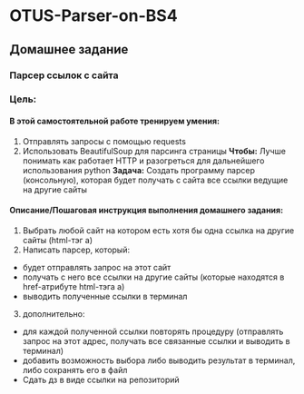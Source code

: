 # OTUS-Parser-on-BS4

## Домашнее задание
### Парсер ссылок с сайта

### Цель:
#### В этой самостоятельной работе тренируем умения:

1. Отправлять запросы с помощью requests
2. Использовать BeautifulSoup для парсинга страницы
**Чтобы:**
Лучше понимать как работает HTTP и разогреться для дальнейшего использования python
**Задача:**
Создать программу парсер (консольную), которая будет получать с сайта все ссылки ведущие на другие сайты

#### Описание/Пошаговая инструкция выполнения домашнего задания:

1. Выбрать любой сайт на котором есть хотя бы одна ссылка на другие сайты (html-тэг a)
2. Написать парсер, который:
- будет отправлять запрос на этот сайт
- получать с него все ссылки на другие сайты (которые находятся в href-атрибуте html-тэга а)
- выводить полученные ссылки в терминал
3. дополнительно:
- для каждой полученной ссылки повторять процедуру (отправлять запрос на этот адрес, получать все связанные ссылки и выводить в терминал)
- добавить возможность выбора либо выводить результат в терминал, либо сохранять его в файл
- Сдать дз в виде ссылки на репозиторий